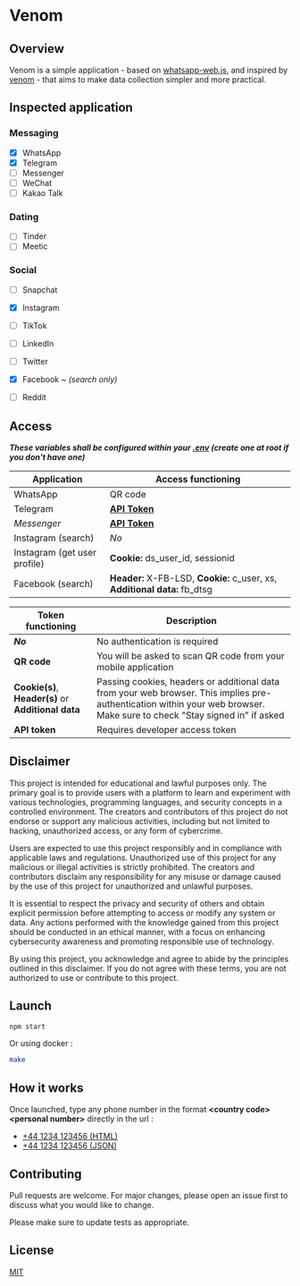 # Venom

## Overview

Venom is a simple application - based on [whatsapp-web.js](https://github.com/pedroslopez/whatsapp-web.js/), and inspired by [venom](https://github.com/orkestral/venom/blob/master/.github/workflows/nightly.yml) - that aims to make data collection simpler and more practical.


## Inspected application

### Messaging

- [x] WhatsApp
- [x] Telegram
- [ ] Messenger
- [ ] WeChat
- [ ] Kakao Talk

### Dating

- [ ] Tinder
- [ ] Meetic

### Social

- [ ] Snapchat
- [x] Instagram
- [ ] TikTok
- [ ] LinkedIn
- [ ] Twitter
- [x] Facebook ~ *(search only)*
- [ ] Reddit


## Access

***These variables shall be configured within your [.env](.env) (create one at root if you don't have one)***

| Application | Access functioning |
|-|-|
| WhatsApp | QR code |
| Telegram | [**API Token**](https://my.telegram.org/apps) |
| *Messenger* | [**API Token**](https://developers.facebook.com/apps) |
| Instagram (search) | *No* |
| Instagram (get user profile) | __Cookie:__ ds_user_id, sessionid |
| Facebook (search) | __Header:__ X-FB-LSD, __Cookie:__ c_user, xs, __Additional data:__ fb_dtsg |

| Token functioning | Description |
|-|-|
| ***No*** | No authentication is required |
| **QR code** | You will be asked to scan QR code from your mobile application |
| **Cookie(s)**, **Header(s)** or **Additional data** | Passing cookies, headers or additional data from your web browser. This implies pre-authentication within your web browser. Make sure to check "Stay signed in" if asked |
| **API token** | Requires developer access token |


## Disclaimer

This project is intended for educational and lawful purposes only. The primary goal is to provide users with a platform to learn and experiment with various technologies, programming languages, and security concepts in a controlled environment. The creators and contributors of this project do not endorse or support any malicious activities, including but not limited to hacking, unauthorized access, or any form of cybercrime.

Users are expected to use this project responsibly and in compliance with applicable laws and regulations. Unauthorized use of this project for any malicious or illegal activities is strictly prohibited. The creators and contributors disclaim any responsibility for any misuse or damage caused by the use of this project for unauthorized and unlawful purposes.

It is essential to respect the privacy and security of others and obtain explicit permission before attempting to access or modify any system or data. Any actions performed with the knowledge gained from this project should be conducted in an ethical manner, with a focus on enhancing cybersecurity awareness and promoting responsible use of technology.

By using this project, you acknowledge and agree to abide by the principles outlined in this disclaimer. If you do not agree with these terms, you are not authorized to use or contribute to this project.

## Launch

```sh
npm start
```

Or using docker :
```sh
make
```

## How it works

Once launched, type any phone number in the format **&lt;country code&gt;&lt;personal number&gt;** directly in the url :
- [+44 1234 123456 (HTML)](http://localhost/441234123456)
- [+44 1234 123456 (JSON)](http://localhost/441234123456?json)

## Contributing

Pull requests are welcome. For major changes, please open an issue first
to discuss what you would like to change.

Please make sure to update tests as appropriate.

## License

[MIT](LICENSE)